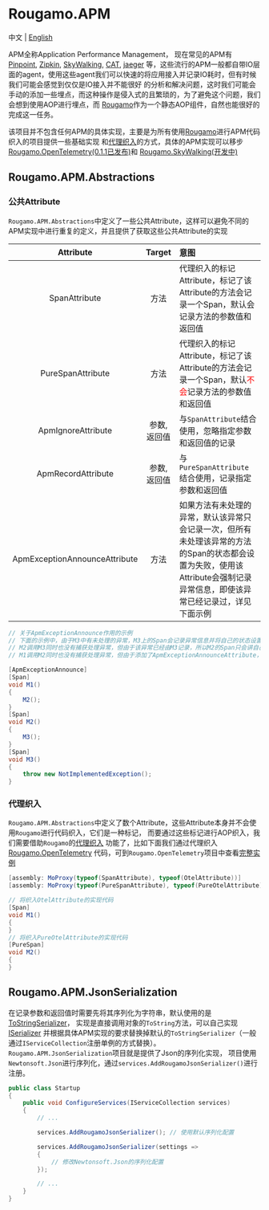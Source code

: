 # Rougamo.APM

中文 | [English](https://github.com/inversionhourglass/Rougamo.APM/blob/master/README_en.md)

APM全称Application Performance Management，
现在常见的APM有[Pinpoint](https://github.com/pinpoint-apm/pinpoint), [Zipkin](https://github.com/openzipkin/zipkin),
[SkyWalking](https://github.com/apache/skywalking), [CAT](https://github.com/dianping/cat), [jaeger](https://github.com/jaegertracing/jaeger)
等，这些流行的APM一般都自带IO层面的agent，使用这些agent我们可以快速的将应用接入并记录IO耗时，但有时候我们可能会感觉到仅仅是IO接入并不能很好
的分析和解决问题，这时我们可能会手动的添加一些埋点，而这种操作是侵入式的且繁琐的，为了避免这个问题，我们会想到使用AOP进行埋点，而
[Rougamo](https://github.com/inversionhourglass/Rougamo)作为一个静态AOP组件，自然也能很好的完成这一任务。

该项目并不包含任何APM的具体实现，主要是为所有使用[Rougamo](https://github.com/inversionhourglass/Rougamo)进行APM代码织入的项目提供一些基础实现
和[代理织入](#代理织入)的方式，具体的APM实现可以移步[Rougamo.OpenTelemetry(0.1.1已发布)](https://github.com/inversionhourglass/Rougamo.OpenTelemetry)和
[Rougamo.SkyWalking(开发中)](https://github.com/inversionhourglass/Rougamo.Skywalking)

## Rougamo.APM.Abstractions

### 公共Attribute

`Rougamo.APM.Abstractions`中定义了一些公共Attribute，这样可以避免不同的APM实现中进行重复的定义，并且提供了获取这些公共Attribute的实现

|Attribute|Target|意图|
|:--:|:--:|:--|
|SpanAttribute|方法|代理织入的标记Attribute，标记了该Attribute的方法会记录一个Span，默认会记录方法的参数值和返回值|
|PureSpanAttribute|方法|代理织入的标记Attribute，标记了该Attribute的方法会记录一个Span，默认<font color=red>不会</font>记录方法的参数值和返回值|
|ApmIgnoreAttribute|参数,返回值|与`SpanAttribute`结合使用，忽略指定参数和返回值的记录|
|ApmRecordAttribute|参数,返回值|与`PureSpanAttribute`结合使用，记录指定参数和返回值|
|ApmExceptionAnnounceAttribute|方法|如果方法有未处理的异常，默认该异常只会记录一次，但所有未处理该异常的方法的Span的状态都会设置为失败，使用该Attribute会强制记录异常信息，即使该异常已经记录过，详见下面示例|

```csharp
// 关于ApmExceptionAnnounce作用的示例
// 下面的示例中，由于M3中有未处理的异常，M3上的Span会记录异常信息并将自己的状态设置为失败，
// M2调用M3同时也没有捕获处理异常，但由于该异常已经由M3记录，所以M2的Span只会讲自己的状态设置为失败，并不会记录异常信息，
// M1调用M2同时也没有捕获处理异常，但由于添加了ApmExceptionAnnounceAttribute，所以除了将状态设置为失败外，还会记录异常信息

[ApmExceptionAnnounce]
[Span]
void M1()
{
    M2();
}
[Span]
void M2()
{
    M3();
}
[Span]
void M3()
{
    throw new NotImplementedException();
}
```

### 代理织入

`Rougamo.APM.Abstractions`中定义了数个Attribute，这些Attribute本身并不会使用`Rougamo`进行代码织入，它们是一种标记，
而要通过这些标记进行AOP织入，我们需要借助`Rougamo`的[代理织入](https://github.com/inversionhourglass/Rougamo/blob/master/README.md#attribute%E4%BB%A3%E7%90%86%E7%BB%87%E5%85%A5moproxyattribute)
功能了，比如下面我们通过代理织入[Rougamo.OpenTelemetry](https://github.com/inversionhourglass/Rougamo.OpenTelemetry)
代码，可到`Rougamo.OpenTelemetry`项目中查看[完整实例](https://github.com/inversionhourglass/Rougamo.OpenTelemetry/blob/master/test/sample/Rougamo.OpenTelemetryJaegerTest.AspNetCore/Utils/RandomUtils.cs)
```csharp
[assembly: MoProxy(typeof(SpanAttribute), typeof(OtelAttribute))]
[assembly: MoProxy(typeof(PureSpanAttribute), typeof(PureOtelAttribute))]

// 将织入OtelAttribute的实现代码
[Span]
void M1()
{
}
// 将织入PureOtelAttribute的实现代码
[PureSpan]
void M2()
{
}
```

## Rougamo.APM.JsonSerialization

在记录参数和返回值时需要先将其序列化为字符串，默认使用的是[ToStringSerializer](https://github.com/inversionhourglass/Rougamo.APM/blob/master/src/Rougamo.APM.Abstractions/Rougamo/APM/Serialization/ToStringSerializer.cs)，
实现是直接调用对象的`ToString`方法，可以自己实现[ISerializer](https://github.com/inversionhourglass/Rougamo.APM/blob/master/src/Rougamo.APM.Abstractions/Rougamo/APM/Serialization/ToStringSerializer.cs)
并根据具体APM实现的要求替换掉默认的`ToStringSerializer`（一般通过`IServiceCollection`注册单例的方式替换）。`Rougamo.APM.JsonSerialization`项目就是提供了Json的序列化实现，
项目使用`Newtonsoft.Json`进行序列化，通过`services.AddRougamoJsonSerializer()`进行注册。
```csharp
public class Startup
{
    public void ConfigureServices(IServiceCollection services)
    {
        // ...

        services.AddRougamoJsonSerializer(); // 使用默认序列化配置

        services.AddRougamoJsonSerializer(settings =>
        {
            // 修改Newtonsoft.Json的序列化配置
        });

        // ...
    }
}
```